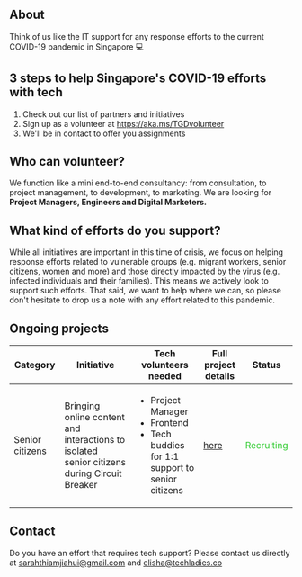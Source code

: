 ## About

Think of us like the IT support for any response efforts to the current COVID-19 pandemic in Singapore 💻 

## 3 steps to help Singapore's COVID-19 efforts with tech

1. Check out our list of partners and initiatives
2. Sign up as a volunteer at https://aka.ms/TGDvolunteer
3. We'll be in contact to offer you assignments

## Who can volunteer?

We function like a mini end-to-end consultancy: from consultation, to project management, to development, to marketing. We are looking for **Project Managers, Engineers and Digital Marketers.**

## What kind of efforts do you support?

While all initiatives are important in this time of crisis, we focus on helping response efforts related to vulnerable groups (e.g. migrant workers, senior citizens, women and more) and those directly impacted by the virus (e.g. infected individuals and their families). This means we actively look to support such efforts. That said, we want to help where we can, so please don't hesitate to drop us a note with any effort related to this pandemic.

## Ongoing projects

| **Category**  | **Initiative**  | **Tech volunteers needed** | **Full project details**  | **Status**  |
|---|---|---|---|---|
| Senior citizens  | Bringing online content and interactions to isolated senior citizens during Circuit Breaker  | <ul> <li>Project Manager</li><li>Frontend</li><li>Tech buddies for 1:1 support to senior citizens</li> | [here](https://github.com/truckerfling/TheGoodDevs/projects/1) | <p style="color:#33cc33;">Recruiting</p> |
  
## Contact

Do you have an effort that requires tech support? Please contact us directly at sarahthiamjiahui@gmail.com and elisha@techladies.co 
